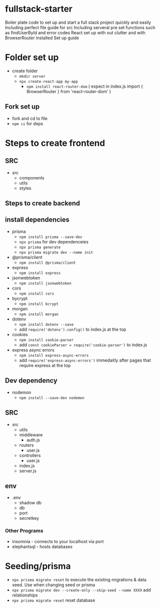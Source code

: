 # fullstack-starter

Boiler plate code to set up and start a full stack project quickly and easily
Including perfect file guide for src
Including serveral pre set functions such as findUserById and error codes
React set up with out clutter and with BrowserRouter installed
Set up guide

# Folder set up

- create folder
  - `mkdir server`
  - `npx create-react-app my-app`
    - `npm install react-router-dom` ( expect in index.js import { BrowserRouter } from 'react-router-dom' )

## Fork set up

- fork and cd to file
- `npm ci` for deps

# Steps to create frontend
## SRC

- src
  - components
  - utils
  - styles

## Steps to create backend

## install dependencies

- prisma
  - `npm install prisma --save-dev`
  - `npx prisma` for dev dependenceies
  - `npx prisma generate`
  - `npx prisma migrate dev --name init`
- @prisma/client
  - `npm install @prisma/client`
- express
  - `npm install express`
- jsonwebtoken
  - `npm install jsonwebtoken`
- cors
  - `npm install cors`
- bycrypt
  - `npm install bcrypt`
- morgan
  - `npm install morgan`
- dotenv
  - `npm install dotenv --save`
  - add `require('dotenv').config()` to index.js at the top
- cookies
  - `npm install cookie-parser`
  - add `const cookieParser = require('cookie-parser')` to index.js
- express async errors
  - `npm install express-async-errors`
  - add `require('express-async-errors')` immedaitly after pages that require express at the top

## Dev dependency

- nodemon
  - `npm install --save-dev nodemon`

## SRC

- src
  - utils
  - middleware
    - auth.js
  - routers
    - user.js
  - controllers
    - user.js
  - index.js
  - server.js

## env

- .env
  - shadow db
  - db
  - port
  - secretkey

### Other Programs

- insomnia - connects to your localhost via port
- elephantsql - hosts databases

# Seeding/prisma

- `npx prisma migrate reset` to execute the existing migrations & data seed. Use when changing seed or prisma
- `npx prisma migrate dev --create-only --skip-seed --name XXXX` add relationships
- `npx prisma migrate reset` reset database
